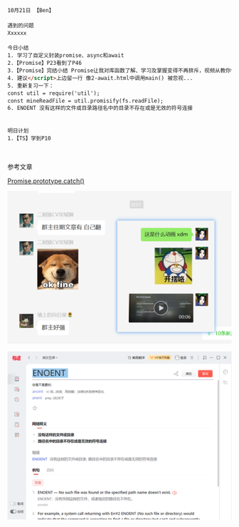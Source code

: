 ```html
10月21日 【Ben】

遇到的问题
Xxxxxx

今日小结
1. 学习了自定义封装promise、async和await
2.【Promise】P23看到了P46
3.【Promise】完结小结 Promise让我对库函数了解、学习及掌握变得不再排斥，视频从教你使用promise内置函数到教你一步步手写实现一个promise 需要考虑的东西真的多了很多 状态改变时onresolved与onrejected应该如何实现、异步情况如何进一步更改功能、同步/异步修改状态then如何实现、封装为类等等 从底层了解promise的实现机制 我相信这对于我以后学习新的知识点 会有更深入的思考和学习 respect！
4. 建议</script>上边留一行 像2-await.html中调用main() 被忽视...
5. 重新复习一下：
const util = require('util');
const mineReadFile = util.promisify(fs.readFile);
6. ENOENT 没有这样的文件或目录路径名中的目录不存在或是无效的符号连接


明日计划
1.【TS】学到P10
```

​	

参考文章

[Promise.prototype.catch()](https://developer.mozilla.org/zh-CN/docs/Web/JavaScript/Reference/Global_Objects/Promise/catch)

![image-20221021092303003](10月21日.assets/image-20221021092303003.png)

![image-20221021225645248](10月21日.assets/image-20221021225645248.png)